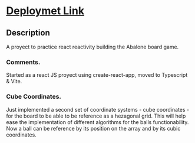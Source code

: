 # [Deploymet Link](sebs.alwaysdata.net)

## Description
A proyect to practice react reactivity building the Abalone board game.

### Comments.
Started as a react JS proyect using create-react-app, moved to Typescript & Vite.

### Cube Coordinates.
Just implemented a second set of coordinate systems - cube coordinates - for the board to be able to be reference as a hezagonal grid. This will help ease the implementation of different algorithms for the balls functionability. Now a ball can be reference by its position on the array and by its cubic coordinates.